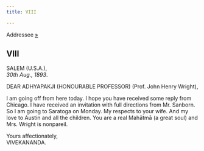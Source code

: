 ```yaml
---
title: VIII

---
```





  

  
Addressee [»](09_adhyapakji.htm)

## VIII

SALEM (U.S.A.),  
*30th Aug., 1893*.

DEAR ADHYAPAKJI (HONOURABLE PROFESSOR) (Prof. John Henry Wright),

I am going off from here today. I hope you have received some reply from
Chicago. I have received an invitation with full directions from Mr.
Sanborn. So I am going to Saratoga on Monday. My respects to your wife.
And my love to Austin and all the children. You are a real Mahātmā (a
great soul) and Mrs. Wright is nonpareil.

Yours affectionately,  
VIVEKANANDA.


